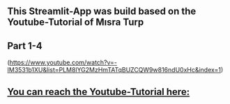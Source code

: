 ## This Streamlit-App was build based on the Youtube-Tutorial of Mısra Turp 
## Part 1-4
(https://www.youtube.com/watch?v=-IM3531b1XU&list=PLM8lYG2MzHmTATqBUZCQW9w816ndU0xHc&index=1)


## [You can reach the Youtube-Tutorial here:](https://www.youtube.com/watch?v=-IM3531b1XU&list=PLM8lYG2MzHmTATqBUZCQW9w816ndU0xHc&index=1)

